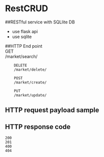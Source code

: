 # RestCRUD


##RESTful service with SQLlite DB
 - use flask api
 - use sqlite
 
##HTTP End point  
		GET  
		/market/search/<marketname>

		DELETE
		/market/delete/

		POST
		/market/create/

		PUT
		/market/update/

## HTTP request payload sample


## HTTP response code
	200
	201
	400
	404
